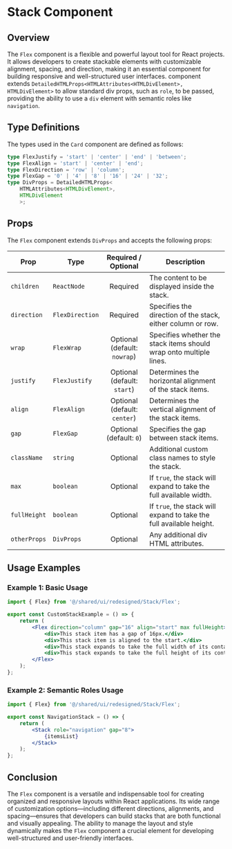 # Stack Component
## Overview
The `Flex` component is a flexible and powerful layout tool for React projects. It allows developers to create stackable elements with customizable alignment, spacing, and direction, making it an essential component for building responsive and well-structured user interfaces.
component extends `DetailedHTMLProps<HTMLAttributes<HTMLDivElement>, HTMLDivElement>` to allow standard div props, such as `role`, to be passed, providing the ability to use a `div` element with semantic roles like `navigation`.

## Type Definitions
The types used in the `Card` component are defined as follows:

```typescript
type FlexJustify = 'start' | 'center' | 'end' | 'between';
type FlexAlign = 'start' | 'center' | 'end';
type FlexDirection = 'row' | 'column';
type FlexGap = '0' | '4' | '8' | '16' | '24' | '32';
type DivProps = DetailedHTMLProps<
    HTMLAttributes<HTMLDivElement>,
    HTMLDivElement
    >;
```
## Props
The `Flex` component extends `DivProps` and accepts the following props:

| Prop        | Type            |       Required / Optional        | Description                                                        |
|-------------|-----------------|:--------------------------------:|--------------------------------------------------------------------|
| `children`  | `ReactNode`     |             Required             | The content to be displayed inside the stack.                      |
| `direction` | `FlexDirection` |             Required             | Specifies the direction of the stack, either column or row.        |
| `wrap`      | `FlexWrap`      | Optional<br/>(default: `nowrap`) | Specifies whether the stack items should wrap onto multiple lines. |
| `justify`   | `FlexJustify`   | Optional<br/>(default: `start`)  | Determines the horizontal alignment of the stack items.            |
| `align`     | `FlexAlign`     | Optional<br/>(default: `center`) | Determines the vertical alignment of the stack items.              |
| `gap`       | `FlexGap`       |   Optional<br/>(default: `0`)    | Specifies the gap between stack items.              |
| `className`  | `string`                                    |             Optional             | Additional custom class names to style the stack.                   |
| `max`        | `boolean`                                   |             Optional             | If `true`, the stack will expand to take the full available width.  |
| `fullHeight` | `boolean`                                   |             Optional             | If `true`, the stack will expand to take the full available height. |
| `otherProps` | `DivProps`   |             Optional             | Any additional div HTML attributes.                                 |

## Usage Examples

### Example 1: Basic Usage
```jsx
import { Flex} from '@/shared/ui/redesigned/Stack/Flex';

export const CustomStackExample = () => {
    return (
        <Flex direction="column" gap="16" align="start" max fullHeight>
            <div>This stack item has a gap of 16px.</div>
            <div>This stack item is aligned to the start.</div>
            <div>This stack expands to take the full width of its container.</div>
            <div>This stack expands to take the full height of its container.</div>
        </Flex>
    );
};
```
### Example 2: Semantic Roles Usage
```jsx
import { Flex} from '@/shared/ui/redesigned/Stack/Flex';

export const NavigationStack = () => {
    return (
        <Stack role="navigation" gap="8">
            {itemsList}
        </Stack>
    );
};
```

## Conclusion
The `Flex` component is a versatile and indispensable tool for creating organized and responsive layouts within React applications. Its wide range of customization options—including different directions, alignments, and spacing—ensures that developers can build stacks that are both functional and visually appealing. The ability to manage the layout and style dynamically makes the `Flex` component a crucial element for developing well-structured and user-friendly interfaces.
